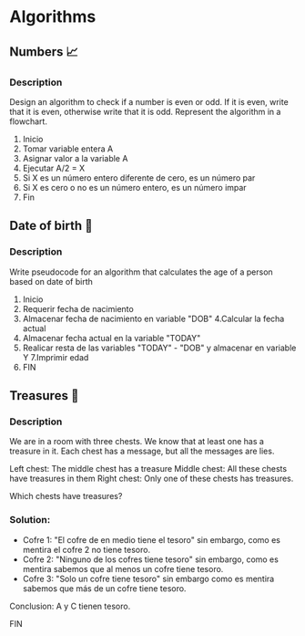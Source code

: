 # Algorithms

## Numbers 📈

### Description

Design an algorithm to check if a number is even or odd. If it is even, write that it is even, otherwise write that it is odd. Represent the algorithm in a flowchart.

1. Inicio
2. Tomar variable entera A 
3. Asignar valor a la variable A
4. Ejecutar A/2 = X
5. Si X  es un número entero diferente de cero, es un número par
6. Si X es cero o no es un número entero, es un número impar
7. Fin

## Date of birth 🎂

### Description 
Write pseudocode for an algorithm that calculates the age of a person based on date of birth

1. Inicio
2. Requerir fecha de nacimiento
3. Almacenar fecha de nacimiento en variable "DOB"
4.Calcular la fecha actual
5. Almacenar fecha actual en la variable "TODAY"
6. Realicar resta de las variables "TODAY" - "DOB" y almacenar en variable Y
7.Imprimir edad
8. FIN

## Treasures 👑

### Description
We are in a room with three chests. We know that at least one has a treasure in it. Each chest has a message, but all the messages are lies.

Left chest: The middle chest has a treasure
Middle chest: All these chests have treasures in them
Right chest: Only one of these chests has treasures.

Which chests have treasures?

### Solution:

- Cofre 1: 
  "El cofre de en medio tiene el tesoro" sin embargo, como es mentira el cofre 2 no tiene tesoro.
- Cofre 2:
   "Ninguno de los cofres tiene tesoro" sin embargo, como es mentira sabemos que al menos un cofre tiene tesoro.
- Cofre 3:
   "Solo un cofre tiene tesoro" sin embargo como es mentira sabemos que más de un cofre tiene tesoro.

Conclusion: A y C tienen tesoro.

FIN
